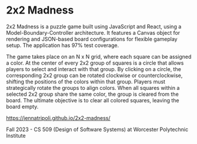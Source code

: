 # 2x2 Madness

2x2 Madness is a puzzle game built using JavaScript and React, using a Model-Boundary-Controller architecture. It features a Canvas object for rendering and JSON-based board configurations for flexible gameplay setup. The application has 97% test coverage.

The game takes place on an N x N grid, where each square can be assigned a color. At the center of every 2x2 group of squares is a circle that allows players to select and interact with that group. By clicking on a circle, the corresponding 2x2 group can be rotated clockwise or counterclockwise, shifting the positions of the colors within that group. Players must strategically rotate the groups to align colors. When all squares within a selected 2x2 group share the same color, the group is cleared from the board. The ultimate objective is to clear all colored squares, leaving the board empty.

https://jennatripoli.github.io/2x2-madness/

Fall 2023 - CS 509 (Design of Software Systems) at Worcester Polytechnic Institute
